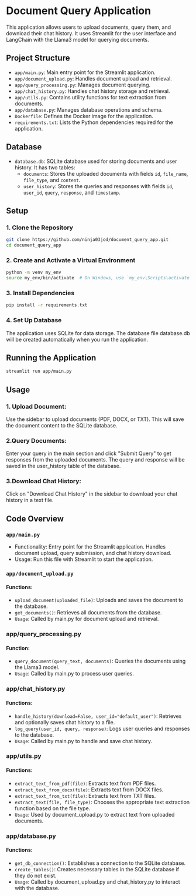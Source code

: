 # Document Query Application

This application allows users to upload documents, query them, and download their chat history. It uses Streamlit for the user interface and LangChain with the Llama3 model for querying documents.

## Project Structure

- `app/main.py`: Main entry point for the Streamlit application.
- `app/document_upload.py`: Handles document upload and retrieval.
- `app/query_processing.py`: Manages document querying.
- `app/chat_history.py`: Handles chat history storage and retrieval.
- `app/utils.py`: Contains utility functions for text extraction from documents.
- `app/database.py`: Manages database operations and schema.
- `Dockerfile`: Defines the Docker image for the application.
- `requirements.txt`: Lists the Python dependencies required for the application.

## Database

- `database.db`: SQLite database used for storing documents and user history. It has two tables:
  - `documents`: Stores the uploaded documents with fields `id`, `file_name`, `file_type`, and `content`.
  - `user_history`: Stores the queries and responses with fields `id`, `user_id`, `query`, `response`, and `timestamp`.

## Setup

### 1. Clone the Repository

```bash
git clone https://github.com/ninja03jod/document_query_app.git
cd document_query_app
```

### 2. Create and Activate a Virtual Environment

```bash
python -m venv my_env
source my_env/bin/activate  # On Windows, use `my_env\Scripts\activate`
```
### 3. Install Dependencies

```bash
pip install -r requirements.txt
```
### 4. Set Up Database

The application uses SQLite for data storage. The database file database.db will be created automatically when you run the application.

## Running the Application

```bash
streamlit run app/main.py
```
## Usage

### 1. Upload Document:
Use the sidebar to upload documents (PDF, DOCX, or TXT). This will save the document content to the SQLite database.

### 2.Query Documents:
Enter your query in the main section and click "Submit Query" to get responses from the uploaded documents. The query and response will be saved in the user_history table of the database.

### 3.Download Chat History:
Click on "Download Chat History" in the sidebar to download your chat history in a text file.

## Code Overview
### `app/main.py`
- Functionality: Entry point for the Streamlit application. Handles document upload, query submission, and chat history download.
- Usage: Run this file with Streamlit to start the application.

### `app/document_upload.py`

#### Functions:
- `upload_document(uploaded_file)`: Uploads and saves the document to the database.
- `get_documents()`: Retrieves all documents from the database.
- `Usage`: Called by main.py for document upload and retrieval.

### app/query_processing.py
#### Function:
- `query_document(query_text, documents)`: Queries the documents using the Llama3 model.
- `Usage`: Called by main.py to process user queries.

### app/chat_history.py
#### Functions:
- `handle_history(download=False, user_id="default_user")`: Retrieves and optionally saves chat history to a file.
- `log_query(user_id, query, response)`: Logs user queries and responses to the database.
- `Usage`: Called by main.py to handle and save chat history.

### app/utils.py
#### Functions:
- `extract_text_from_pdf(file)`: Extracts text from PDF files.
- `extract_text_from_docx(file)`: Extracts text from DOCX files.
- `extract_text_from_txt(file)`: Extracts text from TXT files.
- `extract_text(file, file_type)`: Chooses the appropriate text extraction function based on the file type.
- `Usage`: Used by document_upload.py to extract text from uploaded documents.

### app/database.py
#### Functions:
- `get_db_connection()`: Establishes a connection to the SQLite database.
- `create_tables()`: Creates necessary tables in the SQLite database if they do not exist.
- `Usage`: Called by document_upload.py and chat_history.py to interact with the database.
